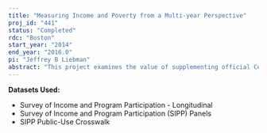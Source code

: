 ```yaml
---
title: "Measuring Income and Poverty from a Multi-year Perspective"
proj_id: "441"
status: "Completed"
rdc: "Boston"
start_year: "2014"
end_year: "2016.0"
pi: "Jeffrey B Liebman"
abstract: "This project examines the value of supplementing official Census Bureau measures of poverty, income, and the income distribution with measures based on multiple years of income, potentially up to an individual’s entire lifetime. The research studies how perspectives of income inequality and the career paths of low-wage workers differ, when viewed from an annual and a lifetime perspective. It also analyzes how the distributional impacts of the Social Security system and the tax system (including the Earned Income Tax Credit) differ when viewed from a lifetime perspective rather than from an annual perspective. This research aims to produce a comprehensive analysis of the impact of government tax and transfer programs on the lifetime income distribution, incorporating components such as TANF and SSI not yet modeled from a lifetime perspective. This research will also analyze how a multi-year approach alters measures of poverty among the elderly. Finally, this research extends a micro-simulation model of the Social Security system to incorporate some limited behavioral responses."
---
```


**Datasets Used:**

  - Survey of Income and Program Participation - Longitudinal 
  - Survey of Income and Program Participation (SIPP) Panels 
  - SIPP Public-Use Crosswalk 

